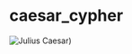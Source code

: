# caesar_cypher

![Julius Caesar](https://raw.githubusercontent.com/cldixon/master/caesar_cypher/src/julius_image.svg))

